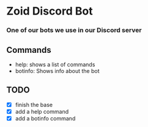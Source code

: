 # Zoid Discord Bot

### One of our bots we use in our Discord server

## Commands

- help: shows a list of commands
- botinfo: Shows info about the bot

## TODO

- [x] finish the base
- [x] add a help command
- [x] add a botinfo command
